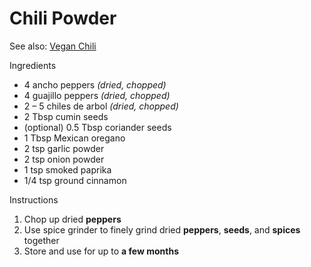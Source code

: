 # Chili Powder

See also: [Vegan Chili](Chili,%20Vegan.md)

Ingredients

* 4 ancho peppers *(dried, chopped)*
* 4 guajillo peppers *(dried, chopped)*
* 2 – 5 chiles de arbol *(dried, chopped)*
* 2 Tbsp cumin seeds
* (optional) 0.5 Tbsp coriander seeds
* 1 Tbsp Mexican oregano
* 2 tsp garlic powder
* 2 tsp onion powder
* 1 tsp smoked paprika
* 1/4 tsp ground cinnamon

Instructions

1. Chop up dried **peppers**
1. Use spice grinder to finely grind dried **peppers**, **seeds**, and **spices** together
1. Store and use for up to **a few months**
